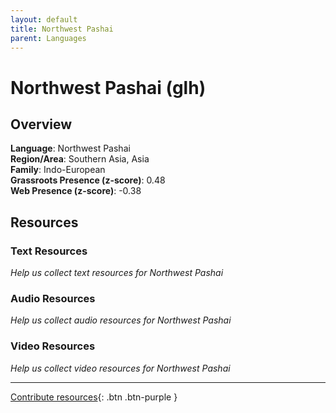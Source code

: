 ```yaml
---
layout: default
title: Northwest Pashai
parent: Languages
---
```


# Northwest Pashai (glh)

## Overview

**Language**: Northwest Pashai  
**Region/Area**: Southern Asia, Asia  
**Family**: Indo-European  
**Grassroots Presence (z-score)**: 0.48  
**Web Presence (z-score)**: -0.38  

## Resources

### Text Resources
*Help us collect text resources for Northwest Pashai*

### Audio Resources
*Help us collect audio resources for Northwest Pashai*

### Video Resources
*Help us collect video resources for Northwest Pashai*

---

[Contribute resources](https://forms.office.com/e/1SfLJx3u1r){: .btn .btn-purple }
